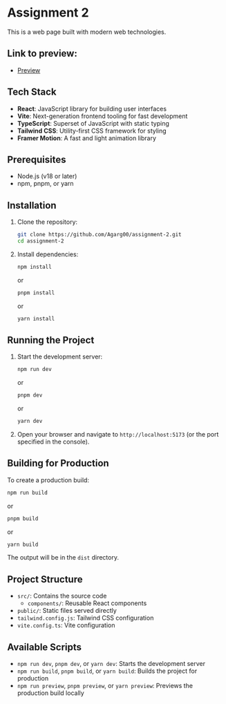 # Assignment 2

This is a web page built with modern web technologies.

## Link to preview: 
- [Preview](https://animation-asg.netlify.app/)

## Tech Stack
- **React**: JavaScript library for building user interfaces
- **Vite**: Next-generation frontend tooling for fast development
- **TypeScript**: Superset of JavaScript with static typing
- **Tailwind CSS**: Utility-first CSS framework for styling
- **Framer Motion**: A fast and light animation library

## Prerequisites
- Node.js (v18 or later)
- npm, pnpm, or yarn

## Installation
1. Clone the repository:
   ```bash
   git clone https://github.com/Agarg00/assignment-2.git
   cd assignment-2
   ```

2. Install dependencies:
   ```bash
   npm install
   ```
   or
   ```bash
   pnpm install
   ```
   or
   ```bash
   yarn install
   ```

## Running the Project
1. Start the development server:
   ```bash
   npm run dev
   ```
   or
   ```bash
   pnpm dev
   ```
   or
   ```bash
   yarn dev
   ```

2. Open your browser and navigate to `http://localhost:5173` (or the port specified in the console).

## Building for Production
To create a production build:
```bash
npm run build
```
or
```bash
pnpm build
```
or
```bash
yarn build
```

The output will be in the `dist` directory.

## Project Structure
- `src/`: Contains the source code
  - `components/`: Reusable React components
- `public/`: Static files served directly
- `tailwind.config.js`: Tailwind CSS configuration
- `vite.config.ts`: Vite configuration

## Available Scripts
- `npm run dev`, `pnpm dev`, or `yarn dev`: Starts the development server
- `npm run build`, `pnpm build`, or `yarn build`: Builds the project for production
- `npm run preview`, `pnpm preview`, or `yarn preview`: Previews the production build locally
